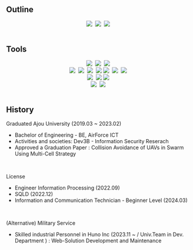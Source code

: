 ## Outline

<div align="center">
  <a href="https://www.linkedin.com/in/seonhong-cho-0a6520270/"><img src="https://img.shields.io/badge/LinkedIn-0A66C2?style=flat&logo=LinkedIn&logoColor=white"></a>&nbsp
  <a href="https://www.instagram.com/seondal_c/"><img src="https://img.shields.io/badge/Instagram-E4405F?style=flat&logo=Instagram&logoColor=white"></a>&nbsp
  <a href="mailto:wh5458@gmail.com"><img src="https://img.shields.io/badge/Gmail-EA4335?style=flat&logo=Gmail&logoColor=white"></a>&nbsp
</div>

<br />

## Tools
<div align="center">
  <img src="https://img.shields.io/badge/-C%23-000000?logo=Csharp&style=flat"/>&nbsp;
  <img src="https://img.shields.io/badge/C-A8B9CC?style=round-square&logo=C&logoColor=white"/>&nbsp;
  <img src="https://img.shields.io/badge/Java-007396?style=round-square"/>&nbsp;
  <br/>
  <img src="https://img.shields.io/badge/-ASP.NET%20-fff?style=flat&logo=.net&logoColor=blue"/>&nbsp;
  <img src="https://img.shields.io/badge/HTML-E34F26?style=round-square&logo=HTML5&logoColor=white"/>&nbsp;
  <img src="https://img.shields.io/badge/JavaScript-F7DF1E?style=round-square&logo=JavaScript&logoColor=white"/>&nbsp;
  <img src="https://img.shields.io/badge/jQuery-0769AD?style=round-square&amp;logo=jQuery&amp;logoColor=white">
  <img src="https://img.shields.io/badge/CSS-1572B6?style=round-square&logo=CSS3&logoColor=white"/>&nbsp;
  <img src="https://img.shields.io/badge/-Bootstrap-fff?style=flat&logo=bootstrap&logoColor=563D7C"/>&nbsp;
  <img src="https://img.shields.io/badge/React-282C34?style=flat&logo=React&logoColor=61DAFB">&nbsp;
  <br/>
  <img src="https://img.shields.io/badge/ORACLE-F80000?style=round-square&logo=oracle&logoColor=white"/>&nbsp;
  <img src="https://img.shields.io/badge/Mssql-CC2927?style=round-square&logo=microsoftsqlserver&logoColor=white"/>
  <img src="https://img.shields.io/badge/PostgreSQL-4169E1?style=round-square&logo=PostgreSQL&logoColor=white"/>&nbsp;
  <br/>
  <img src="https://img.shields.io/badge/-Git-fff?style=flat&logo=git"/>&nbsp;
  <img src="https://img.shields.io/badge/jenkins-D24939?style=plastic&logo=jenkins&logoColor=black"/>&nbsp;
</div>

<br />

## History

Graduated Ajou University (2019.03 ~ 2023.02)

- Bachelor of Engineering - BE, AirForce ICT
- Activities and societies: Dev3B - Information Security Reserach
- Approved a Graduation Paper : Collision Avoidance of UAVs in Swarm Using Multi-Cell Strategy

<br />

License

- Engineer Information Processing (2022.09)
- SQLD (2022.12)
- Information and Communication Technician - Beginner Level (2024.03)

<br />

(Alternative) Military Service

- Skilled industrial Personnel in Huno Inc (2023.11 ~ / Univ.Team in Dev. Department ) : Web-Solution Development and Maintenance
